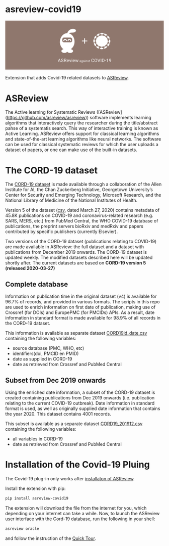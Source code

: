 # asreview-covid19

![ASReview for COVID19](https://github.com/asreview/asreview/blob/master/images/intro-covid19-small.png?raw=true)

Extension that adds Covid-19 related datasets to [ASReview](https://github.com/asreview/asreview).

# ASReview
The Active learning for Systematic Reviews ([ASReview] (https://github.com/asreview/asreview)) software implements learning algorithms that interactively query the researcher during the title/abstract pahse of a systematis search. This way of interactive training is known as Active Learning. ASReview offers support for classical learning algorithms and state-of-the-art learning algorithms like neural networks. The software can be used for classical systematic reviews for which the user uploads a dataset of papers, or one can make use of the built-in datasets. 

# The CORD-19 dataset
The [CORD-19 dataset](https://pages.semanticscholar.org/coronavirus-research) is made available through a collaboration of the Allen Institute for AI, the Chan Zuckerberg Initiative, Georgetown University’s Center for Security and Emerging Technology, Microsoft Research, and the National Library of Medicine of the National Institutes of Health. 

Version 5 of the dataset ([csv](https://ai2-semanticscholar-cord-19.s3-us-west-2.amazonaws.com/2020-03-27/metadata.csv), dated March 27, 2020) contains metadata of 45.8K publications on COVID-19 and coronavirus-related research (e.g. SARS, MERS, etc.) from PubMed Central, the WHO COVID-19 database of publications,  the preprint servers bioRxiv and medRxiv and papers contributed by specific publishers (currently Elsevier).


Two versions of the CORD-19 dataset (publications relating to COVID-19) are made available in ASReview: the full dataset and a dataset with publications from December 2019 onwards. The CORD-19 dataset is updated weekly. The modified datasets described here will be updated shortly after.  The current datasets are based on **CORD-19 version 5 (released 2020-03-27)**

## Complete database

Information on publication time in the original dataset (v4) is  available for 96.7% of records, and  provided in various formats. The scripts in this repo are used to enrich information on first date of publication, making use of Crossref (for DOIs) and EuropePMC (for PMCIDs) APIs. As a result, date information in standard format is made available for 98.9% of all records in the CORD-19 dataset.  

This information is available as separate dataset [CORD19id_date.csv](CORD19v5_pubdate_R/output/CORD19id_date.csv) containing the following variables:  

* source database (PMC, WHO, etc)
* identifiers(doi, PMCID en PMID)
* date as supplied in CORD-19
* date as retrieved from Crossref and PubMed Central


## Subset from Dec 2019 onwards
Using the enriched date information, a subset of the CORD-19 dataset is created containing publications from Dec 2019 onwards (i.e. publication relating to the current COVID-19 outbreak). Date information in standard format is used, as well as originally supplied date information that contains the year 2020. This dataset contains 4001 records.

This subset is available as a separate dataset [CORD19_201912.csv](CORD19v5_pubdate_R/output/CORD19_201912.csv) containing the following variables:  

* all variables in CORD-19
* date as retrieved from Crossref and PubMed Central


# Installation of the Covid-19 Pluing
The Covid-19 plug-in only works after [installaton of ASReview](https://asreview.readthedocs.io/en/latest/installation.html). 

Install the extension with pip:

```bash
pip install asreview-covid19
```

The extension will download the file from the internet for you, which depending on your internet can take a while. 
Now, to launch the ASReview user interface with the Cord-19 database, run the following in your shell:

```bash
asreview oracle
```

and follow the instruction of the [Quick Tour](https://asreview.readthedocs.io/en/latest/quicktour.html). 


